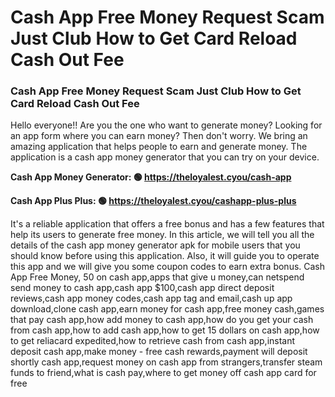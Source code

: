 # Cash App Free Money Request Scam Just Club How to Get Card Reload Cash Out Fee

### Cash App Free Money Request Scam Just Club How to Get Card Reload Cash Out Fee

Hello everyone!! Are you the one who want to generate money? Looking for an app form where you can earn money? Then don't worry. We bring an amazing application that helps people to earn and generate money. The application is a cash app money generator that you can try on your device.

<strong>Cash App Money Generator: 🟢 https://theloyalest.cyou/cash-app</strong>

<strong>Cash App Plus Plus: 🟢 https://theloyalest.cyou/cashapp-plus-plus</strong>

It's a reliable application that offers a free bonus and has a few features that help its users to generate free money. In this article, we will tell you all the details of the cash app money generator apk for mobile users that you should know before using this application. Also, it will guide you to operate this app and we will give you some coupon codes to earn extra bonus. Cash App Free Money, 50 on cash app,apps that give u money,can netspend send money to cash app,cash app $100,cash app direct deposit reviews,cash app money codes,cash app tag and email,cash up app download,clone cash app,earn money for cash app,free money cash,games that pay cash app,how add money to cash app,how do you get your cash from cash app,how to add cash app,how to get 15 dollars on cash app,how to get reliacard expedited,how to retrieve cash from cash app,instant deposit cash app,make money - free cash rewards,payment will deposit shortly cash app,request money on cash app from strangers,transfer steam funds to friend,what is cash pay,where to get money off cash app card for free
